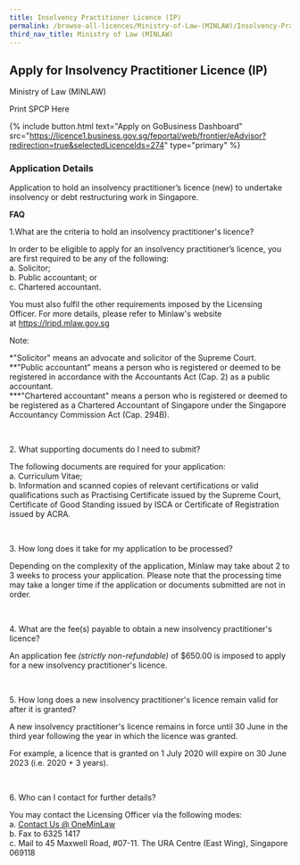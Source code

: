```yaml
---
title: Insolvency Practitioner Licence (IP)
permalink: /browse-all-licences/Ministry-of-Law-(MINLAW)/Insolvency-Practitioner-Licence-(IP)
third_nav_title: Ministry of Law (MINLAW)
---
```


## Apply for Insolvency Practitioner Licence (IP)

Ministry of Law (MINLAW)

Print SPCP Here

{% include button.html text="Apply on GoBusiness Dashboard" src="https://licence1.business.gov.sg/feportal/web/frontier/eAdvisor?redirection=true&selectedLicenceIds=274" type="primary" %}

### Application Details
<p>Application to hold an insolvency practitioner&rsquo;s licence (new) to undertake insolvency or debt restructuring work in Singapore.</p>
<p><strong>FAQ</strong></p>
<p>1.What are the criteria to hold an insolvency practitioner's licence?</p>
<p>In order to be eligible to apply for an insolvency practitioner&rsquo;s licence, you are first required to be any of the following:<br />a. Solicitor;<br />b. Public accountant; or<br />c. Chartered accountant.</p>
<p>You must also fulfil the other requirements imposed by the Licensing Officer. For more details, please refer to Minlaw's website at&nbsp;<a href="https://lripd.mlaw.gov.sg/" target="_blank" rel="noopener">https://lripd.mlaw.gov.sg</a></p>
<p>Note:</p>
<p>*"Solicitor"&nbsp;means an advocate and solicitor of the Supreme Court.<br />**"Public accountant"&nbsp;means a person who is registered or deemed to be registered in accordance with the Accountants Act (Cap. 2) as a public accountant.<br />***"Chartered accountant"&nbsp;means a person who is registered or deemed to be registered as a Chartered Accountant of Singapore under the Singapore Accountancy Commission Act (Cap. 294B).</p>
<p>&nbsp;</p>
<p>2. What supporting documents do I need to submit?</p>
<p>The following documents are required for your application:<br />a. Curriculum Vitae;<br />b.&nbsp;Information and scanned copies of relevant certifications or valid qualifications such as Practising Certificate issued by the Supreme Court, Certificate of Good Standing issued by ISCA or Certificate of Registration issued by ACRA.</p>
<p>&nbsp;</p>
<p>3. How long does it take for my application to be processed?</p>
<p>Depending on the complexity of the application, Minlaw may take about 2 to 3 weeks to process your application. Please note that the processing time may take a longer time if the application or documents submitted are not in order.</p>
<p>&nbsp;</p>
<p>4. What are the fee(s) payable to obtain a new insolvency practitioner's licence?</p>
<p>An application fee&nbsp;<em>(strictly non-refundable)</em>&nbsp;of $650.00 is imposed to apply for a new insolvency practitioner's licence.</p>
<p>&nbsp;</p>
<p>5. How long does a new insolvency practitioner's licence remain valid for after it is granted?</p>
<p>A new insolvency practitioner's licence remains in force until 30 June in the third year following the year in which the licence was granted.</p>
<p>For example, a licence that is granted on 1 July 2020 will expire on 30 June 2023 (i.e. 2020 + 3 years).</p>
<p>&nbsp;</p>
<p>6. Who can I contact for further details?</p>
<p>You may contact the Licensing Officer via the following modes:<br />a.&nbsp;<a href="https://eservices.mlaw.gov.sg/enquiry/" target="_blank" rel="noopener">Contact Us @ OneMinLaw</a><br />b. Fax to 6325 1417<br />c. Mail to 45 Maxwell Road, #07-11. The URA Centre (East Wing), Singapore 069118</p>

